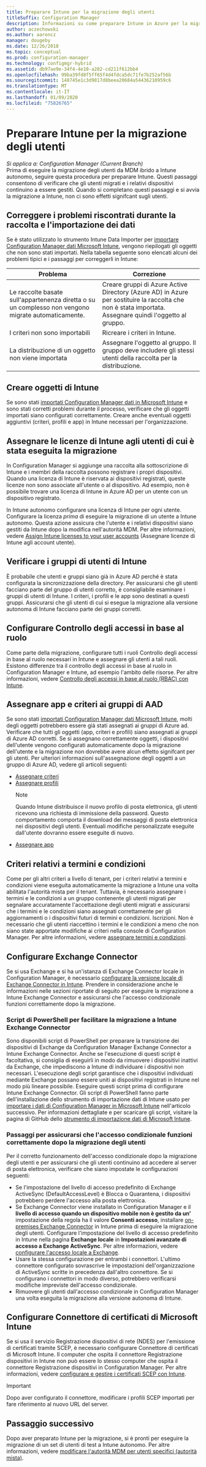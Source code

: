 ```yaml
---
title: Preparare Intune per la migrazione degli utenti
titleSuffix: Configuration Manager
description: Informazioni su come preparare Intune in Azure per la migrazione degli utenti dalla soluzione MDM ibrida.
author: aczechowski
ms.author: aaroncz
manager: dougeby
ms.date: 12/26/2018
ms.topic: conceptual
ms.prod: configuration-manager
ms.technology: configmgr-hybrid
ms.assetid: db97ae9e-34f4-4e10-a282-cd211f612bb4
ms.openlocfilehash: 99ba39fd8f5ff65f4d4fdca5dc71fe7b252af56b
ms.sourcegitcommit: 148745e1c3d9817d8beea20684a54436210959c6
ms.translationtype: MT
ms.contentlocale: it-IT
ms.lasthandoff: 01/09/2020
ms.locfileid: "75826765"
---
```

# <a name="prepare-intune-for-user-migration"></a>Preparare Intune per la migrazione degli utenti 

*Si applica a: Configuration Manager (Current Branch)*     
Prima di eseguire la migrazione degli utenti da MDM ibrido a Intune autonomo, seguire questa procedura per preparare Intune. Questi passaggi consentono di verificare che gli utenti migrati e i relativi dispositivi continuino a essere gestiti. Quando si completano questi passaggi e si avvia la migrazione a Intune, non ci sono effetti signifcant sugli utenti.  

## <a name="fix-issues-found-during-data-collection-and-import"></a>Correggere i problemi riscontrati durante la raccolta e l'importazione dei dati
Se è stato utilizzato lo strumento Intune Data Importer per [importare Configuration Manager dati Microsoft Intune](migrate-import-data.md), vengono riepilogati gli oggetti che non sono stati importati. Nella tabella seguente sono elencati alcuni dei problemi tipici e i passaggi per correggerli in Intune: 

|Problema  |Correzione  |
|---------|---------|
|Le raccolte basate sull'appartenenza diretta o su un complesso non vengono migrate automaticamente.|Creare gruppi di Azure Active Directory (Azure AD) in Azure per sostituire la raccolta che non è stata importata. Assegnare quindi l'oggetto al gruppo.|
|I criteri non sono importabili |Ricreare i criteri in Intune.|
|La distribuzione di un oggetto non viene importata|Assegnare l'oggetto al gruppo. Il gruppo deve includere gli stessi utenti della raccolta per la distribuzione.|

## <a name="create-intune-objects"></a>Creare oggetti di Intune 
Se sono stati [importati Configuration Manager dati in Microsoft Intune](migrate-import-data.md) e sono stati corretti problemi durante il processo, verificare che gli oggetti importati siano configurati correttamente. Creare anche eventuali oggetti aggiuntivi (criteri, profili e app) in Intune necessari per l'organizzazione. 

## <a name="assign-intune-licenses-to-migrated-users"></a>Assegnare le licenze di Intune agli utenti di cui è stata eseguita la migrazione
In Configuration Manager si aggiunge una raccolta alla sottoscrizione di Intune e i membri della raccolta possono registrare i propri dispositivi. Quando una licenza di Intune è riservata ai dispositivi registrati, queste licenze non sono associate all'utente o al dispositivo. Ad esempio, non è possibile trovare una licenza di Intune in Azure AD per un utente con un dispositivo registrato. 

In Intune autonomo configurare una licenza di Intune per ogni utente. Configurare la licenza *prima* di eseguire la migrazione di un utente a Intune autonomo. Questa azione assicura che l'utente e i relativi dispositivi siano gestiti da Intune dopo la modifica nell'autorità MDM. Per altre informazioni, vedere [Assign Intune licenses to your user accounts](https://docs.microsoft.com/intune/licenses-assign) (Assegnare licenze di Intune agli account utente). 

## <a name="verify-intune-user-groups"></a>Verificare i gruppi di utenti di Intune
È probabile che utenti e gruppi siano già in Azure AD perché è stata configurata la sincronizzazione della directory. Per assicurarsi che gli utenti facciano parte del gruppo di utenti corretto, è consigliabile esaminare i gruppi di utenti di Intune. I criteri, i profili e le app sono destinati a questi gruppi. Assicurarsi che gli utenti di cui si esegue la migrazione alla versione autonoma di Intune facciano parte dei gruppi corretti. 

## <a name="configure-role-based-administration-control-rbac"></a>Configurare Controllo degli accessi in base al ruolo
Come parte della migrazione, configurare tutti i ruoli Controllo degli accessi in base al ruolo necessari in Intune e assegnare gli utenti a tali ruoli. Esistono differenze tra il controllo degli accessi in base al ruolo in Configuration Manager e Intune, ad esempio l'ambito delle risorse. Per altre informazioni, vedere [Controllo degli accessi in base al ruolo (RBAC) con Intune](https://docs.microsoft.com/intune/role-based-access-control).

## <a name="assign-apps-and-policies-to-aad-groups"></a>Assegnare app e criteri ai gruppi di AAD
Se sono stati [importati Configuration Manager dati Microsoft Intune](migrate-import-data.md), molti degli oggetti potrebbero essere già stati assegnati ai gruppi di Azure ad. Verificare che tutti gli oggetti (app, criteri e profili) siano assegnati ai gruppi di Azure AD corretti. Se si assegnano correttamente oggetti, i dispositivi dell'utente vengono configurati automaticamente dopo la migrazione dell'utente e la migrazione non dovrebbe avere alcun effetto signifcant per gli utenti. Per ulteriori informazioni sull'assegnazione degli oggetti a un gruppo di Azure AD, vedere gli articoli seguenti: 
- [Assegnare criteri](https://docs.microsoft.com/intune/get-started-policies)  
- [Assegnare profili](https://docs.microsoft.com/intune/device-profile-assign)  
    > [!NOTE]  
    > Quando Intune distribuisce il nuovo profilo di posta elettronica, gli utenti ricevono una richiesta di immissione della password. Questo comportamento comporta il download dei messaggi di posta elettronica nei dispositivi degli utenti. Eventuali modifiche personalizzate eseguite dall'utente dovranno essere eseguite di nuovo. 
- [Assegnare app](https://docs.microsoft.com/intune/get-started-apps) 

## <a name="terms-and-conditions-policy"></a>Criteri relativi a termini e condizioni
Come per gli altri criteri a livello di tenant, per i criteri relativi a termini e condizioni viene eseguita automaticamente la migrazione a Intune una volta abilitata l'autorità mista per il tenant.  Tuttavia, è necessario assegnare i termini e le condizioni a un gruppo contenente gli utenti migrati per segnalare accuratamente l'accettazione degli utenti migrati e assicurarsi che i termini e le condizioni siano assegnati correttamente per gli aggiornamenti o i dispositivi futuri di termini e condizioni. Iscrizioni. Non è necessario che gli utenti riaccettino i termini e le condizioni a meno che non siano state apportate modifiche ai criteri nella console di Configuration Manager. Per altre informazioni, vedere [assegnare termini e condizioni](https://docs.microsoft.com/intune/enrollment/terms-and-conditions-create#create-terms-and-conditions).

## <a name="configure-the-exchange-connector"></a>Configurare Exchange Connector
Se si usa Exchange e si ha un'istanza di Exchange Connector locale in Configuration Manager, è necessario [configurare la versione locale di Exchange Connector in Intune](https://docs.microsoft.com/intune/exchange-connector-install). Prendere in considerazione anche le informazioni nelle sezioni riportate di seguito per eseguire la migrazione a Intune Exchange Connector e assicurarsi che l'accesso condizionale funzioni correttamente dopo la migrazione.

### <a name="powershell-scripts-to-help-you-migrate-to-the-intune-exchange-connector"></a>Script di PowerShell per facilitare la migrazione a Intune Exchange Connector 
Sono disponibili script di PowerShell per preparare la transizione dei dispositivi di Exchange da Configuration Manager Exchange Connector a Intune Exchange Connector. Anche se l'esecuzione di questi script è facoltativa, si consiglia di eseguirli in modo da rimuovere i dispositivi inattivi da Exchange, che impediscono a Intune di individuare i dispositivi non necessari. L'esecuzione degli script garantisce che i dispositivi individuati mediante Exchange possano essere uniti ai dispositivi registrati in Intune nel modo più lineare possibile. Eseguire questi script prima di configurare Intune Exchange Connector. Gli script di PowerShell fanno parte dell'installazione dello strumento di importazione dati di Intune usato per [importare i dati di Configuration Manager in Microsoft Intune](migrate-import-data.md) nell'articolo successivo. Per informazioni dettagliate e per scaricare gli script, visitare la pagina di GitHub dello [strumento di importazione dati di Microsoft Intune](https://github.com/ConfigMgrTools/Intune-Data-Importer).

### <a name="steps-to-make-sure-conditional-access-works-properly-after-user-migration"></a>Passaggi per assicurarsi che l'accesso condizionale funzioni correttamente dopo la migrazione degli utenti
Per il corretto funzionamento dell'accesso condizionale dopo la migrazione degli utenti e per assicurarsi che gli utenti continuino ad accedere al server di posta elettronica, verificare che siano impostate le configurazioni seguenti:
- Se l'impostazione del livello di accesso predefinito di Exchange ActiveSync (DefaultAccessLevel) è Blocca o Quarantena, i dispositivi potrebbero perdere l'accesso alla posta elettronica. 
- Se Exchange Connector viene installato in Configuration Manager e il **livello di accesso quando un dispositivo mobile non è gestito da un'** impostazione della regola ha il valore **Consenti accesso**, installare [on-premises Exchange Connector](https://docs.microsoft.com/intune/conditional-access-exchange-create#configure-exchange-on-premises-access) in Intune prima di eseguire la migrazione degli utenti. Configurare l'impostazione del livello di accesso predefinito in Intune nella pagina **Exchange locale** in **Impostazioni avanzate di accesso a Exchange ActiveSync**. Per altre informazioni, vedere [configurare l'accesso locale a Exchange](https://docs.microsoft.com/intune/conditional-access-exchange-create#configure-exchange-on-premises-access).
- Usare la stessa configurazione per entrambi i connettori. L'ultimo connettore configurato sovrascrive le impostazioni dell'organizzazione di ActiveSync scritte in precedenza dall'altro connettore. Se si configurano i connettori in modo diverso, potrebbero verificarsi modifiche impreviste dell'accesso condizionale.
- Rimuovere gli utenti dall'accesso condizionale in Configuration Manager una volta eseguita la migrazione alla versione autonoma di Intune.

## <a name="configure-the-microsoft-intune-certificate-connector"></a>Configurare Connettore di certificati di Microsoft Intune
Se si usa il servizio Registrazione dispositivi di rete (NDES) per l'emissione di certificati tramite SCEP, è necessario configurare Connettore di certificati di Microsoft Intune. Il computer che ospita il connettore Registrazione dispositivi in Intune non può essere lo stesso computer che ospita il connettore Registrazione dispositivi in Configuration Manager. Per altre informazioni, vedere [configurare e gestire i certificati SCEP con Intune](https://docs.microsoft.com/intune/certificates-scep-configure). 

> [!Important]    
> Dopo aver configurato il connettore, modificare i profili SCEP importati per fare riferimento al nuovo URL del server.

## <a name="next-step"></a>Passaggio successivo
Dopo aver preparato Intune per la migrazione, si è pronti per eseguire la migrazione di un set di utenti di test a Intune autonomo. Per altre informazioni, vedere [modificare l'autorità MDM per utenti specifici (autorità mista)](migrate-mixed-authority.md).


